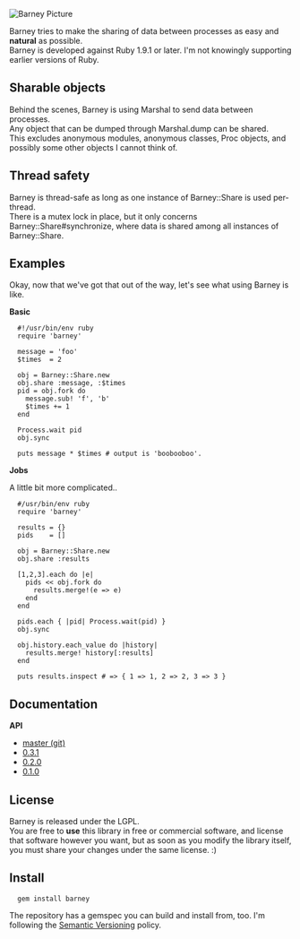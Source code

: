  ![Barney Picture](http://ompldr.org/vNnUwNA)

Barney tries to make the sharing of data between processes as easy and **natural** as possible.  
Barney is developed against Ruby 1.9.1 or later. I'm not knowingly supporting earlier versions of Ruby.

## Sharable objects
Behind the scenes, Barney is using Marshal to send data between processes.  
Any object that can be dumped through Marshal.dump can be shared.  
This excludes anonymous modules, anonymous classes, Proc objects, and possibly some other objects I
cannot think of.

## Thread safety

Barney is thread-safe as long as one instance of Barney::Share is used per-thread.  
There is a mutex lock in place, but it only concerns Barney::Share#synchronize, where data is shared
among all instances of Barney::Share.

## Examples

Okay, now that we've got that out of the way, let's see what using Barney is like.

**Basic**

      #!/usr/bin/env ruby
      require 'barney'

      message = 'foo'
      $times  = 2

      obj = Barney::Share.new
      obj.share :message, :$times    
      pid = obj.fork do 
        message.sub! 'f', 'b'
        $times += 1
      end

      Process.wait pid
      obj.sync
      
      puts message * $times # output is 'boobooboo'.
   
**Jobs**

A little bit more complicated.. 

      #/usr/bin/env ruby
      require 'barney'

      results = {}
      pids    = []

      obj = Barney::Share.new
      obj.share :results

      [1,2,3].each do |e|
        pids << obj.fork do 
          results.merge!(e => e)
        end
      end

      pids.each { |pid| Process.wait(pid) }
      obj.sync

      obj.history.each_value do |history| 
        results.merge! history[:results]
      end

      puts results.inspect # => { 1 => 1, 2 => 2, 3 => 3 }

## Documentation

**API**  

* [master (git)](http://rubydoc.info/github/robgleeson/Barney/master/)
* [0.3.1](http://rubydoc.info/gems/barney/0.3.1)
* [0.2.0](http://rubydoc.info/gems/barney/0.2.0)
* [0.1.0](http://rubydoc.info/gems/barney/0.1.0)

## License

Barney is released under the LGPL.  
You are free to **use** this library in free or commercial software, and license that software however you want, 
but as soon as you modify the library itself, 
you must share your changes under the same license. :)

## Install

      gem install barney

The repository has a gemspec you can build and install from, too.
I'm following the [Semantic Versioning](http://www.semver.org) policy.

